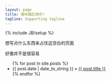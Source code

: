 ```yaml
---
layout: page
title: 请叫我红领巾!
tagline: Supporting tagline
---
```

{% include JB/setup %}

想写点什么东西来占住这空白的页面

好像并不是很容易

<ul class="posts">
  {% for post in site.posts %}
    <li><span>{{ post.date | date_to_string }}</span> &raquo; <a href="{{ BASE_PATH }}{{ post.url }}">{{ post.title }}</a></li>
  {% endfor %}
</ul>
